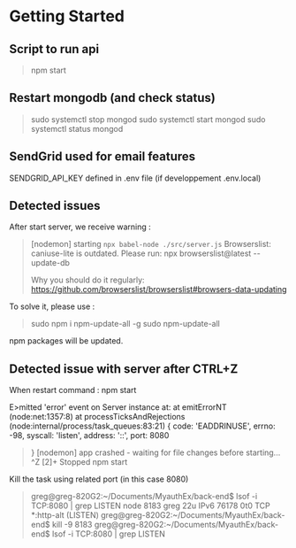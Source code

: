 # Getting Started

## Script to run api
> npm start

## Restart mongodb (and check status)
> sudo systemctl stop mongod
> sudo systemctl start mongod
> sudo systemctl status mongod

## SendGrid used for email features
SENDGRID_API_KEY defined in .env file (if developpement  .env.local)

## Detected issues

After start server, we receive warning : 

>[nodemon] starting `npx babel-node ./src/server.js`
>Browserslist: caniuse-lite is outdated. Please run:
>npx browserslist@latest --update-db
>
>Why you should do it regularly:
>https://github.com/browserslist/browserslist#browsers-data-updating

To solve it, please use :
> sudo npm i npm-update-all -g
> sudo npm-update-all

npm packages will be updated.

## Detected issue with server after CTRL+Z

When restart command : npm start

E>mitted 'error' event on Server instance at:
    at emitErrorNT (node:net:1357:8)
    at processTicksAndRejections (node:internal/process/task_queues:83:21) {
  code: 'EADDRINUSE',
  errno: -98,
  syscall: 'listen',
  address: '::',
  port: 8080
>}
>[nodemon] app crashed - waiting for file changes before starting...
^Z
[2]+  Stopped                 npm start

Kill the task using related port (in this case 8080)

> greg@greg-820G2:~/Documents/MyauthEx/back-end$ lsof -i TCP:8080 | grep LISTEN
> node    8183 greg   22u  IPv6  76178      0t0  TCP *:http-alt (LISTEN)
> greg@greg-820G2:~/Documents/MyauthEx/back-end$ kill -9 8183
> greg@greg-820G2:~/Documents/MyauthEx/back-end$ lsof -i TCP:8080 | grep LISTEN

  ## 



